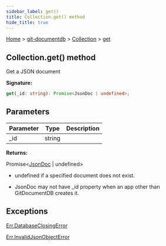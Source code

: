 ```yaml
---
sidebar_label: get()
title: Collection.get() method
hide_title: true
---
```


[Home](./index.md) &gt; [git-documentdb](./git-documentdb.md) &gt; [Collection](./git-documentdb.collection.md) &gt; [get](./git-documentdb.collection.get.md)

## Collection.get() method

Get a JSON document

<b>Signature:</b>

```typescript
get(_id: string): Promise<JsonDoc | undefined>;
```

## Parameters

|  Parameter | Type | Description |
|  --- | --- | --- |
|  \_id | string |  |

<b>Returns:</b>

Promise&lt;[JsonDoc](./git-documentdb.jsondoc.md) \| undefined&gt;

- undefined if a specified document does not exist.

- JsonDoc may not have \_id property when an app other than GitDocumentDB creates it.

## Exceptions

[Err.DatabaseClosingError](./git-documentdb.err.databaseclosingerror.md)

[Err.InvalidJsonObjectError](./git-documentdb.err.invalidjsonobjecterror.md)

